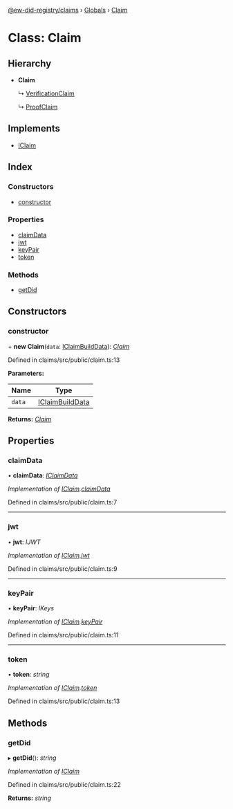 [@ew-did-registry/claims](../README.md) › [Globals](../globals.md) › [Claim](claim.md)

# Class: Claim

## Hierarchy

* **Claim**

  ↳ [VerificationClaim](verificationclaim.md)

  ↳ [ProofClaim](proofclaim.md)

## Implements

* [IClaim](../interfaces/iclaim.md)

## Index

### Constructors

* [constructor](claim.md#constructor)

### Properties

* [claimData](claim.md#claimdata)
* [jwt](claim.md#jwt)
* [keyPair](claim.md#keypair)
* [token](claim.md#token)

### Methods

* [getDid](claim.md#getdid)

## Constructors

###  constructor

\+ **new Claim**(`data`: [IClaimBuildData](../interfaces/iclaimbuilddata.md)): *[Claim](claim.md)*

Defined in claims/src/public/claim.ts:13

**Parameters:**

Name | Type |
------ | ------ |
`data` | [IClaimBuildData](../interfaces/iclaimbuilddata.md) |

**Returns:** *[Claim](claim.md)*

## Properties

###  claimData

• **claimData**: *[IClaimData](../interfaces/iclaimdata.md)*

*Implementation of [IClaim](../interfaces/iclaim.md).[claimData](../interfaces/iclaim.md#claimdata)*

Defined in claims/src/public/claim.ts:7

___

###  jwt

• **jwt**: *IJWT*

*Implementation of [IClaim](../interfaces/iclaim.md).[jwt](../interfaces/iclaim.md#jwt)*

Defined in claims/src/public/claim.ts:9

___

###  keyPair

• **keyPair**: *IKeys*

*Implementation of [IClaim](../interfaces/iclaim.md).[keyPair](../interfaces/iclaim.md#keypair)*

Defined in claims/src/public/claim.ts:11

___

###  token

• **token**: *string*

*Implementation of [IClaim](../interfaces/iclaim.md).[token](../interfaces/iclaim.md#token)*

Defined in claims/src/public/claim.ts:13

## Methods

###  getDid

▸ **getDid**(): *string*

*Implementation of [IClaim](../interfaces/iclaim.md)*

Defined in claims/src/public/claim.ts:22

**Returns:** *string*
